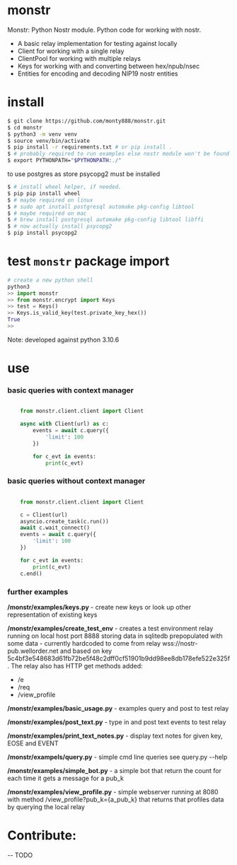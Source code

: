 # monstr

Monstr: Python Nostr module. Python code for working with nostr.

* A basic relay implementation for testing against locally
* Client for working with a single relay
* ClientPool for working with multiple relays
* Keys for working with and converting between hex/npub/nsec
* Entities for encoding and decoding NIP19 nostr entities

# install
```sh
$ git clone https://github.com/monty888/monstr.git
$ cd monstr
$ python3 -m venv venv
$ source venv/bin/activate
$ pip install -r requirements.txt # or pip install .
$ # probably required to run examples else nostr module won't be found
$ export PYTHONPATH="$PYTHONPATH:./"
```
to use postgres as store psycopg2 must be installed
```sh
$ # install wheel helper, if needed.
$ pip pip install wheel
$ # maybe required on linux
$ # sudo apt install postgresql automake pkg-config libtool
$ # maybe required on mac
$ # brew install postgresql automake pkg-config libtool libffi
$ # now actually install psycopg2
$ pip install psycopg2
```

# test `monstr` package import
```py
# create a new python shell
python3
>> import monstr
>> from monstr.encrypt import Keys
>> test = Keys()
>> Keys.is_valid_key(test.private_key_hex())
True
>>
```

Note: developed against python 3.10.6

# use 

### basic queries with context manager
```python

    from monstr.client.client import Client

    async with Client(url) as c:
        events = await c.query({
            'limit': 100
        })

        for c_evt in events:
            print(c_evt)
```
### basic queries without context manager

```python

    from monstr.client.client import Client

    c = Client(url)
    asyncio.create_task(c.run())
    await c.wait_connect()
    events = await c.query({
        'limit': 100
    })

    for c_evt in events:
        print(c_evt)
    c.end()
```

### further examples

**/monstr/examples/keys.py** - create new keys or look up other representation of existing keys  

**/monstr/examples/create_test_env** - creates a test environment relay running on local host port 8888 storing data in sqlitedb
prepopulated with some data - currently hardcoded to come from relay wss://nostr-pub.wellorder.net
and based on key 5c4bf3e548683d61fb72be5f48c2dff0cf51901b9dd98ee8db178efe522e325f. The relay 
also has HTTP get methods added:  
* /e
* /req
* /view_profile

**/monstr/examples/basic_usage.py** - examples query and post to test relay

**/monstr/examples/post_text.py** - type in and post text events to test relay

**/monstr/examples/print_text_notes.py** - display text notes for given key, EOSE and EVENT

**/monstr/exampels/query.py** - simple cmd line queries see query.py --help  

**/monstr/examples/simple_bot.py** - a simple bot that return the count for each time it gets a message for a pub_k 

**/monstr/examples/view_profile.py** - simple webserver running at 8080 with method /view_profile?pub_k={a_pub_k} that returns that profiles data by querying the local relay

# Contribute:

-- TODO
